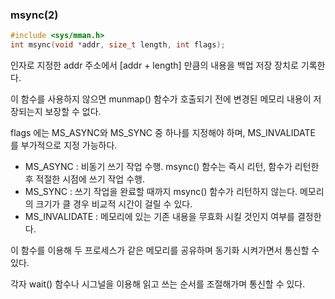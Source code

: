 ### msync(2)
```c
#include <sys/mman.h>
int msync(void *addr, size_t length, int flags);
```
인자로 지정한 addr 주소에서 [addr + length] 만큼의 내용을 백업 저장 장치로 기록한다.

이 함수를 사용하지 않으면 munmap() 함수가 호출되기 전에 변경된 메모리 내용이 저장되는지 보장할 수 없다.

flags 에는 MS_ASYNC와 MS_SYNC 중 하나를 지정해야 하며, MS_INVALIDATE 를 부가적으로 지정 가능하다.

- MS_ASYNC : 비동기 쓰기 작업 수행. msync() 함수는 즉시 리턴, 함수가 리턴한 후 적절한 시점에 쓰기 작업 수행.
- MS_SYNC : 쓰기 작업을 완료할 때까지 msync() 함수가 리턴하지 않는다. 메모리의 크기가 클 경우 비교적 시간이 걸릴 수 있다.
- MS_INVALIDATE : 메모리에 있는 기존 내용을 무효화 시킬 것인지 여부를 결정한다.


이 함수를 이용해 두 프로세스가 같은 메모리를 공유하며 동기화 시켜가면서 통신할 수 있다.

각자 wait() 함수나 시그널을 이용해 읽고 쓰는 순서를 조절해가며 통신할 수 있다.